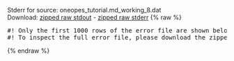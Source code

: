 Stderr for source:  oneopes_tutorial.md_working_8.dat   
Download: [zipped raw stdout](oneopes_tutorial.md_working_8.dat.plumed_master.stdout.txt.zip) - [zipped raw stderr](oneopes_tutorial.md_working_8.dat.plumed_master.stderr.txt.zip) 
{% raw %}
<pre>
#! Only the first 1000 rows of the error file are shown below
#! To inspect the full error file, please download the zipped raw stderr file above
</pre>
{% endraw %}
